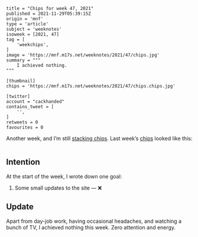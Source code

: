 ```
title = "Chips for week 47, 2021"
published = 2021-11-29T05:39:15Z
origin = 'mnf'
type = 'article'
subject = 'weeknotes'
isoweek = [2021, 47]
tag = [
    'weekchips',
]
image = 'https://mnf.m17s.net/weeknotes/2021/47/chips.jpg'
summary = """
    I achieved nothing.
"""

[thumbnail]
chips = 'https://mnf.m17s.net/weeknotes/2021/47/chips.chips.jpg'

[twitter]
account = "cackhanded"
contains_tweet = [
    '',
]
retweets = 0
favourites = 0
```

Another week, and I’m still [stacking chips][chips]. Last week’s
[chips][markers] looked like this:

[chips]: /2020/06/19/my-week-in-poker-chips
[markers]: /2020/08/22/my-weekchips-markers

<p class='image'><img src='https://mnf.m17s.net/weeknotes/2021/47/chips.jpg' alt=''></p>

## Intention

At the start of the week, I wrote down one goal:

1. Some small updates to the site — ❌


## Update

Apart from day-job work, having occasional headaches, and watching a bunch of
TV, I achieved nothing this week. Zero attention and energy.
